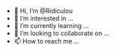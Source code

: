 - 👋 Hi, I’m @Ridiculou
- 👀 I’m interested in ...
- 🌱 I’m currently learning ...
- 💞️ I’m looking to collaborate on ...
- 📫 How to reach me ...

<!---
Ridiculou/Ridiculou is a ✨ special ✨ repository because its `README.md` (this file) appears on your GitHub profile.
You can click the Preview link to take a look at your changes.
--->
